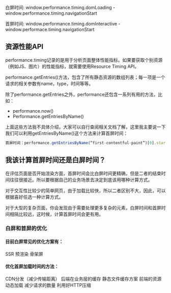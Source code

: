 

白屏时间: window.performance.timing.domLoading - window.performance.timing.navigationStart

首屏时间: window.performance.timing.domInteractive - window.performace.timing.navigationStart

## 资源性能API

performance.timing记录的是用于分析页面整体性能指标。如果要获取个别资源（例如JS、图片）的性能指标，就需要使用Resource Timing API。

performance.getEntries()方法，包含了所有静态资源的数组列表；每一项是一个请求的相关参数有name，type，时间等等。

除了performance.getEntries之外，performance还包含一系列有用的方法，比如：
- performance.now()
- Performance.getEntriesByName()


上面这些方法我不具体介绍，大家可以自行查阅相关文档了解，这里我主要说一下我们可以利用getEntriesByName()这个方法来计算首屏时间：
```js
首屏时间：performance.getEntriesByName(“first-contentful-paint”)[0].startTime - navigationStart
```


## 我该计算首屏时间还是白屏时间？

在评估页面是否开始渲染方面，首屏时间会比白屏时间更精确，但是二者的结束时间往往很接近。所以要根据自己的业务场景去决定到底该用哪种计算方式。

对于交互性比较少的简单网页，由于加载比较快，所以二者区别不大，因此，可以根据喜好任选一种计算方式。

对于大型的复杂页面，你会发现由于需要处理更多复杂的元素，白屏时间和首屏时间相隔比较远，这时候，计算首屏时间会更有用。

### 白屏和首屏的优化

#### 目前白屏常见的优化方案有：

SSR
预渲染
骨架屏

#### 优化首屏加载时间的方法：

CDN分发（减少传输距离）
后端在业务层的缓存
静态文件缓存方案
前端的资源动态加载
减少请求的数量
利用好HTTP压缩
